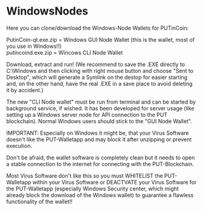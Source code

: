 # WindowsNodes

Here you can clone/download the Windows-Node Wallets for PUTinCoin:

PutinCoin-qt.exe.zip = Windows GUI Node Wallet (this is the wallet, most of you use in Windows!!)<br />
putincoind.exe.zip = Wincows CLI Node Wallet

Download, extract and run! (We recommend to save the .EXE directly to C:\Windows and then clicking with right mouse button and choose "Sent to Desktop", which will generate a Symlink on the destop for easier starting and, on the other hand, have the real .EXE in a save place to avoid deleting it by accident.)

The new "CLI Node wallet" must be run from terminal and can be started by background service, if wished. It has been developed for server usage (like setting up a Windows server node for API connection to the PUT blockchain). Normal Windows users should stick to the "GUI Node Wallet".

IMPORTANT: Especially on Windows it might be, that your Virus Software doesn't like the PUT-Walletapp and may block it after unzipping or prevent execution.

Don't be afraid, the wallet software is completely clean but it needs to open a stable connection to the internet for connecting with the PUT-Blockchain.

Most Virus Software don't like this so you must WHITELIST the PUT-Walletapp within your Virus Software or DEACTVATE your Virus Software for the PUT-Walletapp (especially Windows Security center, which might already block the download of the Windows wallet) to guarantee a flawless functionality of the wallet!!
